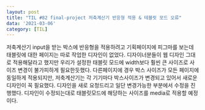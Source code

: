 ```yaml
---
layout: post
title: "TIL #82 final-project 저축계산기 반응형 적용 & 테블릿 모드 오류"
data: '2021-03-06'
category: [TIL]
---
```


저축계산기 input을 받는 박스에 반응형을 적용하려고 기획페이지에 피그마를 보는데 태블릿에 대한 페이지는 따로 작업한 디자인이 없었다. 디자이너분들이 웹 디자인 그대로 적용해달라고 했지만 우리가 설정한 태블릿 모드에 width보다 훨씬 큰 사이즈로 사이즈 변경이 불가피하게 필요한듯했다. 다른페이지에 경우 박스 사이즈가 모든 페이지에 동일하게 적용되지만, 저축계산기는 각 기기마다 박스사이즈가 변경되고 있어서 새로운 디자인이 꼭 필요했다. 디자인을 새로 요청드리고 일단 변경가능한 부분에서 수정을 진행했다. 디자인이 수정되는대로 태블릿모드에 해당하는 사이즈를 media로 적용할 예정이다. 